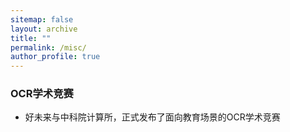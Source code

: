 ```yaml
---
sitemap: false
layout: archive
title: ""
permalink: /misc/
author_profile: true
---
```


### OCR学术竞赛
* 好未来与中科院计算所，正式发布了面向教育场景的OCR学术竞赛